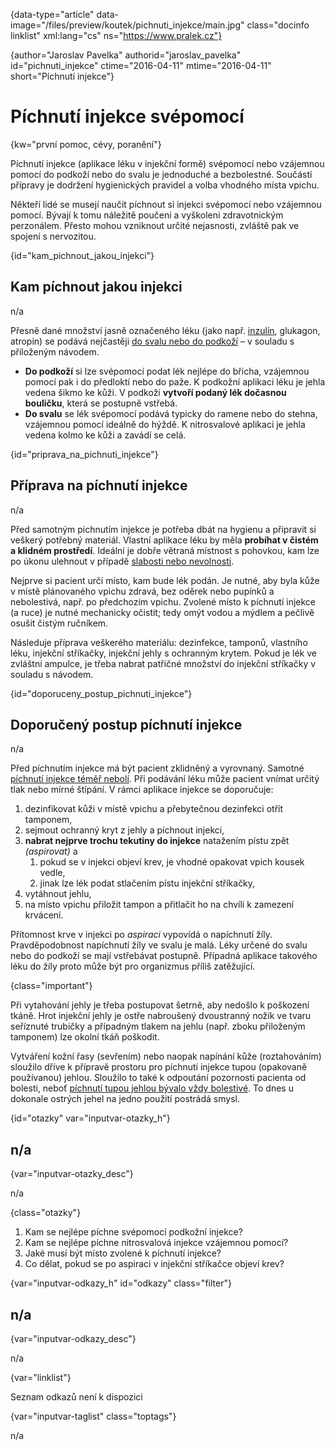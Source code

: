 
{data-type="article" data-image="/files/preview/koutek/pichnuti_injekce/main.jpg" class="docinfo linklist" xml:lang="cs" ns="https://www.pralek.cz"}

{author="Jaroslav Pavelka" authorid="jaroslav\_pavelka" id="pichnuti\_injekce" ctime="2016-04-11" mtime="2016-04-11" short="Píchnutí injekce"}

# Píchnutí injekce svépomocí

<!-- generated attribute kw by user_udpatekw.sh on 2019-01-10, do not edit -->

<!-- generated attribute kw by user_udpatekw.sh on 2019-09-22, do not edit -->

{kw="první pomoc, cévy, poranění"}

Píchnutí injekce (aplikace léku v injekční formě) svépomocí nebo vzájemnou pomocí do podkoží nebo do svalu je jednoduché a bezbolestné. Součástí přípravy je dodržení hygienických pravidel a volba vhodného místa vpichu.

Někteří lidé se musejí naučit píchnout si injekci svépomocí nebo vzájemnou pomocí. Bývají k tomu náležitě poučeni a vyškoleni zdravotnickým perzonálem. Přesto mohou vzniknout určité nejasnosti, zvláště pak ve spojení s nervozitou.

{id="kam\_pichnout\_jakou_injekci"}

## Kam píchnout jakou injekci

n/a

Přesně dané množství jasně označeného léku (jako např. [inzulín][1], glukagon, atropin) se podává nejčastěji [do svalu nebo do podkoží][2] – v souladu s přiloženým návodem.

  * **Do podkoží** si lze svépomocí podat lék nejlépe do břicha, vzájemnou pomocí pak i do předloktí nebo do paže. K podkožní aplikaci léku je jehla vedena šikmo ke kůži. V podkoží **vytvoří podaný lék dočasnou bouličku**, která se postupně vstřebá.
  * **Do svalu** se lék svépomocí podává typicky do ramene nebo do stehna, vzájemnou pomocí ideálně do hýždě. K nitrosvalové aplikaci je jehla vedena kolmo ke kůži a zavádí se celá.

{id="priprava\_na\_pichnuti_injekce"}

## Příprava na píchnutí injekce

n/a

Před samotným píchnutím injekce je potřeba dbát na hygienu a připravit si veškerý potřebný materiál. Vlastní aplikace léku by měla **probíhat v čistém a klidném prostředí**. Ideální je dobře větraná místnost s pohovkou, kam lze po úkonu ulehnout v případě [slabosti nebo nevolnosti][3].

Nejprve si pacient určí místo, kam bude lék podán. Je nutné, aby byla kůže v místě plánovaného vpichu zdravá, bez oděrek nebo pupínků a nebolestivá, např. po předchozím vpichu. Zvolené místo k píchnutí injekce (a ruce) je nutné mechanicky očistit; tedy omýt vodou a mýdlem a pečlivě osušit čistým ručníkem.

Následuje příprava veškerého materiálu: dezinfekce, tamponů, vlastního léku, injekční stříkačky, injekční jehly s ochranným krytem. Pokud je lék ve zvláštní ampulce, je třeba nabrat patřičné množství do injekční stříkačky v souladu s návodem.

{id="doporuceny\_postup\_pichnuti_injekce"}

## Doporučený postup píchnutí injekce

n/a

Před píchnutím injekce má být pacient zklidněný a vyrovnaný. Samotné [píchnutí injekce téměř nebolí][4]. Při podávání léku může pacient vnímat určitý tlak nebo mírné štípání. V rámci aplikace injekce se doporučuje:

  1. dezinfikovat kůži v místě vpichu a přebytečnou dezinfekci otřít tamponem,
  2. sejmout ochranný kryt z jehly a píchnout injekci,
  3. **nabrat nejprve trochu tekutiny do injekce** natažením pístu zpět _(aspirovat)_ a 
      1. pokud se v injekci objeví krev, je vhodné opakovat vpich kousek vedle,
      2. jinak lze lék podat stlačením pístu injekční stříkačky,
  4. vytáhnout jehlu,
  5. na místo vpichu přiložit tampon a přitlačit ho na chvíli k zamezení krvácení.

Přítomnost krve v injekci po _aspiraci_ vypovídá o napíchnutí žíly. Pravděpodobnost napíchnutí žíly ve svalu je malá. Léky určené do svalu nebo do podkoží se mají vstřebávat postupně. Případná aplikace takového léku do žíly proto může být pro organizmus příliš zatěžující.

{class="important"}

Při vytahování jehly je třeba postupovat šetrně, aby nedošlo k poškození tkáně. Hrot injekční jehly je ostře nabroušený dvoustranný nožík ve tvaru seříznuté trubičky a případným tlakem na jehlu (např. zboku přiloženým tamponem) lze okolní tkáň poškodit.

Vytváření kožní řasy (sevřením) nebo naopak napínání kůže (roztahováním) sloužilo dříve k přípravě prostoru pro píchnutí injekce tupou (opakovaně používanou) jehlou. Sloužilo to také k odpoutání pozornosti pacienta od bolesti, neboť [píchnutí tupou jehlou bývalo vždy bolestivé][5]. To dnes u dokonale ostrých jehel na jedno použití postrádá smysl.

{id="otazky" var="inputvar-otazky_h"}

## n/a

{var="inputvar-otazky_desc"}

n/a

{class="otazky"}

  1. Kam se nejlépe píchne svépomocí podkožní injekce?
  2. Kam se nejlépe píchne nitrosvalová injekce vzájemnou pomocí?
  3. Jaké musí být místo zvolené k píchnutí injekce?
  4. Co dělat, pokud se po aspiraci v injekční stříkačce objeví krev?

{var="inputvar-odkazy_h" id="odkazy" class="filter"}

## n/a

{var="inputvar-odkazy_desc"}

n/a

{var="linklist"}

Seznam odkazů není k dispozici

{var="inputvar-taglist" class="toptags"}

n/a

 [1]: cukrovka
 [2]: lekove_formy
 [3]: mdloba_neboli_kolaps
 [4]: drobna_krvava_poraneni
 [5]: bodne_a_strelne_poraneni

